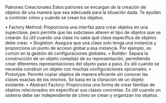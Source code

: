 Patrones Creacionales
Estos patrones se encargan de la creación de objetos de una manera que sea adecuada para la situación dada. Te ayudan a controlar cómo y cuándo se crean los objetos.

• Factory Method: Proporciona una interfaz para crear objetos en una superclase, pero permite que las subclases alteren el tipo de objetos que se crearán. Es útil cuando una clase no sabe qué clase específica de objetos debe crear.
• Singleton: Asegura que una clase solo tenga una instancia y proporciona un punto de acceso global a esa instancia. Por ejemplo, es común en la gestión de configuraciones globales.
• Builder: Separa la construcción de un objeto complejo de su representación, permitiendo crear diferentes representaciones del objeto paso a paso. Es útil cuando se necesita construir un objeto con muchas configuraciones opcionales.
• Prototype: Permite copiar objetos de manera eficiente sin conocer las clases exactas de los mismos. Se basa en la clonación de un objeto existente.
• Abstract Factory: Proporciona una forma de crear familias de objetos relacionados sin especificar sus clases concretas. Es útil cuando un sistema debe ser independiente de cómo se crean y organizan los objetos.
